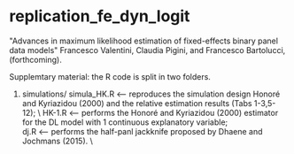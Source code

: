 # replication_fe_dyn_logit

"Advances in maximum likelihood estimation of fixed-effects binary panel data models" 
Francesco Valentini, Claudia Pigini, and Francesco Bartolucci, (forthcoming).

Supplemtary material: the R code is split in two folders.

1) simulations/ simula_HK.R <-- reproduces the simulation design Honoré and Kyriazidou (2000) and the relative estimation results (Tabs 1-3,5-12); \ 
                HK-1.R      <-- performs the Honoré and Kyriazidou (2000) estimator for the DL model with 1 continuous explanatory variable; \
		dj.R        <-- performs the half-panl jackknife proposed by Dhaene and Jochmans (2015). \
